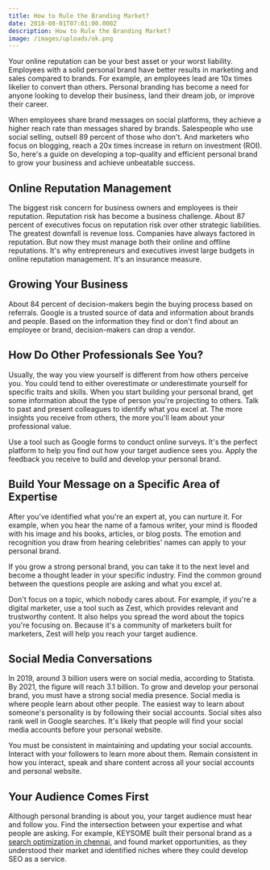 ```yaml
---
title: How to Rule the Branding Market?
date: 2018-08-01T07:01:00.000Z
description: How to Rule the Branding Market?
image: /images/uploads/ok.png
---
```

Your online reputation can be your best asset or your worst liability. Employees with a solid personal brand have better results in marketing and sales compared to brands. For example, an employees lead are 10x times likelier to convert than others. Personal branding has become a need for anyone looking to develop their business, land their dream job, or improve their career. 

When employees share brand messages on social platforms, they achieve a higher reach rate than messages shared by brands. Salespeople who use social selling, outsell 89 percent of those who don't. And marketers who focus on blogging, reach a 20x times increase in return on investment (ROI). So, here's a guide on developing a top-quality and efficient personal brand to grow your business and achieve unbeatable success. 

## Online Reputation Management 

The biggest risk concern for business owners and employees is their reputation. Reputation risk has become a business challenge. About 87 percent of executives focus on reputation risk over other strategic liabilities. The greatest downfall is revenue loss. Companies have always factored in reputation. But now they must manage both their online and offline reputations. It's why entrepreneurs and executives invest large budgets in online reputation management. It's an insurance measure. 

## Growing Your Business 

About 84 percent of decision-makers begin the buying process based on referrals. Google is a trusted source of data and information about brands and people. Based on the information they find or don't find about an employee or brand, decision-makers can drop a vendor. 

## How Do Other Professionals See You? 

Usually, the way you view yourself is different from how others perceive you. You could tend to either overestimate or underestimate yourself for specific traits and skills. When you start building your personal brand, get some information about the type of person you're projecting to others. Talk to past and present colleagues to identify what you excel at. The more insights you receive from others, the more you'll leam about your professional value. 

Use a tool such as Google forms to conduct online surveys. It's the perfect platform to help you find out how your target audience sees you. Apply the feedback you receive to build and develop your personal brand. 

## Build Your Message on a Specific Area of Expertise 

After you've identified what you're an expert at, you can nurture it. For example, when you hear the name of a famous writer, your mind is flooded with his image and his books, articles, or blog posts. The emotion and recognition you draw from hearing celebrities' names can apply to your personal brand. 

If you grow a strong personal brand, you can take it to the next level and become a thought leader in your specific industry. Find the common ground between the questions people are asking and what you excel at. 

Don't focus on a topic, which nobody cares about. For example, if you're a digital marketer, use a tool such as Zest, which provides relevant and trustworthy content. It also helps you spread the word about the topics you're focusing on. Because it's a community of marketers built for marketers, Zest will help you reach your target audience. 

## Social Media Conversations

In 2019, around 3 billion users were on social media, according to Statista. By 2021, the figure will reach 3.1 billion. To grow and develop your personal brand, you must have a strong social media presence. Social media is where people learn about other people. The easiest way to learn about someone's personality is by following their social accounts. Social sites also rank well in Google searches. It's likely that people will find your social media accounts before your personal website. 

You must be consistent in maintaining and updating your social accounts. Interact with your followers to learn more about them. Remain consistent in how you interact, speak and share content across all your social accounts and personal website. 

## Your Audience Comes First

Although personal branding is about you, your target audience must hear and follow you. Find the intersection between your expertise and what people are asking. For example, KEYSOME built their personal brand as a [search optimization in chennai](https://keysome.com), and found market opportunities, as they understood their market and identified niches where they could develop SEO as a service.